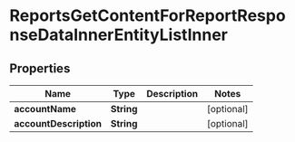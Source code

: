 

# ReportsGetContentForReportResponseDataInnerEntityListInner


## Properties

| Name | Type | Description | Notes |
|------------ | ------------- | ------------- | -------------|
|**accountName** | **String** |  |  [optional] |
|**accountDescription** | **String** |  |  [optional] |



